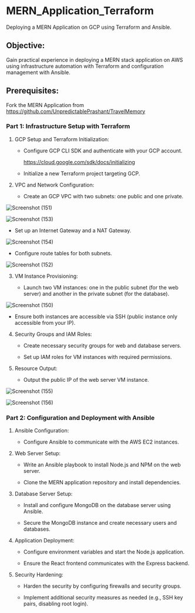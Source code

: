 # MERN_Application_Terraform
Deploying a MERN Application on GCP using Terraform and Ansible.
## Objective:
Gain practical experience in deploying a MERN stack application on AWS using infrastructure automation with Terraform and configuration management with Ansible.
## Prerequisites:
Fork the MERN Application from https://github.com/UnpredictablePrashant/TravelMemory
### Part 1: Infrastructure Setup with Terraform

1. GCP Setup and Terraform Initialization:

   - Configure GCP CLI SDK and authenticate with your GCP account.
   
      https://cloud.google.com/sdk/docs/initializing

   - Initialize a new Terraform project targeting GCP.

2. VPC and Network Configuration:

   - Create an GCP VPC with two subnets: one public and one private.

![Screenshot (151)](https://github.com/TeamKanyarasi/MERN_Application_Terraform/assets/139607786/f36de8f9-3089-4968-9348-23755c2321e9)

![Screenshot (153)](https://github.com/TeamKanyarasi/MERN_Application_Terraform/assets/139607786/6b493804-3be7-4ce3-b6ff-42b3ffd2ec38)

   - Set up an Internet Gateway and a NAT Gateway.

![Screenshot (154)](https://github.com/TeamKanyarasi/MERN_Application_Terraform/assets/139607786/5c802980-7c9b-422b-ab22-a70a67d7db74)

   - Configure route tables for both subnets.

![Screenshot (152)](https://github.com/TeamKanyarasi/MERN_Application_Terraform/assets/139607786/54a73e9f-c723-4e53-aefb-43c710911a54)

3. VM Instance Provisioning:

   - Launch two VM instances: one in the public subnet (for the web server) and another in the private subnet (for the database).

![Screenshot (150)](https://github.com/TeamKanyarasi/MERN_Application_Terraform/assets/139607786/448809c5-63b9-4c94-a593-2cac731a6248)

   - Ensure both instances are accessible via SSH (public instance only accessible from your IP).

4. Security Groups and IAM Roles:

   - Create necessary security groups for web and database servers.

   - Set up IAM roles for VM instances with required permissions.

5. Resource Output:

   - Output the public IP of the web server VM instance.
  
![Screenshot (155)](https://github.com/TeamKanyarasi/MERN_Application_Terraform/assets/139607786/8cb8bbad-da52-4d85-b3fe-3ced1c0d3ccf)

![Screenshot (156)](https://github.com/TeamKanyarasi/MERN_Application_Terraform/assets/139607786/3c145138-36f5-40fc-ad62-f54ab3d4753a)

### Part 2: Configuration and Deployment with Ansible

1. Ansible Configuration:

   - Configure Ansible to communicate with the AWS EC2 instances.

2. Web Server Setup:

   - Write an Ansible playbook to install Node.js and NPM on the web server.

   - Clone the MERN application repository and install dependencies.

3. Database Server Setup:

   - Install and configure MongoDB on the database server using Ansible.

   - Secure the MongoDB instance and create necessary users and databases.

4. Application Deployment:

   - Configure environment variables and start the Node.js application.

   - Ensure the React frontend communicates with the Express backend.

5. Security Hardening:

   - Harden the security by configuring firewalls and security groups.

   - Implement additional security measures as needed (e.g., SSH key pairs, disabling root login).
